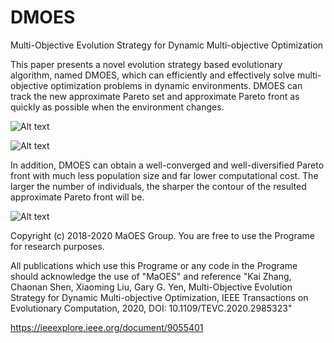 # DMOES
Multi-Objective Evolution Strategy for Dynamic Multi-objective Optimization

This paper presents a novel evolution strategy based evolutionary algorithm, named DMOES, which can efficiently and effectively solve multi-objective optimization problems in dynamic environments. DMOES can track the new approximate Pareto set and approximate Pareto front as quickly as possible when the environment changes. 

![Alt text](https://github.com/MaOEA/DMOES/blob/master/Images/a.jpg)

![Alt text](https://github.com/MaOEA/DMOES/blob/master/Images/b.jpg)

In addition, DMOES can obtain a well-converged and well-diversified Pareto front with much less population size and far lower computational cost. The larger the number of individuals, the sharper the contour of the resulted approximate Pareto front will be. 

![Alt text](https://github.com/MaOEA/DMOES/blob/master/Images/c.jpg)

Copyright (c) 2018-2020 MaOES Group. You are free to use the Programe for research purposes.

All publications which use this Programe or any code in the Programe should acknowledge the use of "MaOES" and reference "Kai Zhang, Chaonan Shen, Xiaoming Liu, Gary G. Yen, Multi-Objective Evolution Strategy for Dynamic Multi-objective Optimization, IEEE Transactions on Evolutionary Computation, 2020, DOI: 10.1109/TEVC.2020.2985323"

https://ieeexplore.ieee.org/document/9055401

